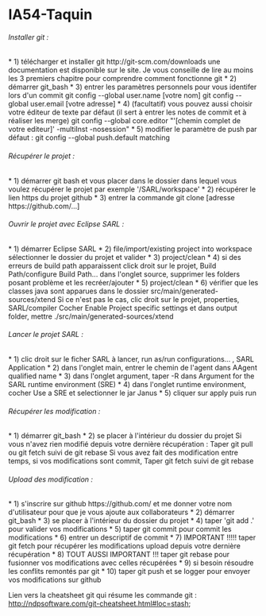 # IA54-Taquin

<h6>Installer git :</h6>
	* 1) télécharger et installer git http://git-scm.com/downloads 
		une documentation est disponible sur le site.
		Je vous conseille de lire au moins les 3 premiers chapitre pour comprendre comment fonctionne git
	* 2) démarrer git_bash
	* 3) entrer les paramètres personnels pour vous identifer lors d'un commit
		git config --global user.name [votre nom]
		git config --global user.email [votre adresse]
	* 4) (facultatif) vous pouvez aussi choisir votre éditeur de texte par défaut (il sert à entrer les notes de commit et à réaliser les merge)
		git config --global core.editor "'[chemin complet de votre editeur]' -multiInst -nosession"
	* 5) modifier le paramètre de push par défaut : 
		git config --global push.default matching

<h6>Récupérer le projet : </h6> 
	* 1) démarrer git bash et vous placer dans le dossier dans lequel vous voulez récupérer le projet
		par exemple '<eclipse>/SARL/workspace'
	* 2) récupérer le lien https du projet github
	* 3) entrer la commande git clone [adresse https://github.com/...]

<h6>Ouvrir le projet avec Eclipse SARL :</h6> 
	* 1) démarrer Eclipse SARL
	* 2) file/import/existing project into workspace
		sélectionner le dossier du projet et valider
	* 3) project/clean
	* 4) si des erreurs de build path apparaissent
		click droit sur le projet, Build Path/configure Build Path...
		dans l'onglet source, supprimer les folders posant problème et les recréer/ajouter
	* 5) project/clean
	* 6) vérifier que les classes java sont apparues dans le dossier src/main/generated-sources/xtend
		Si ce n'est pas le cas, clic droit sur le projet, properties, SARL/compiler
			Cocher Enable Project specific settings et dans output folder, mettre ./src/main/generated-sources/xtend
	
<h6>Lancer le projet SARL :</h6> 
	* 1) clic droit sur le ficher SARL à lancer, run as/run configurations... , SARL Application
	* 2) dans l'onglet main, entrer le chemin de l'agent dans AAgent qualified name
	* 3) dans l'onglet argument, taper -R dans Argument for the SARL runtime environment (SRE)
	* 4) dans l'onglet runtime environment, cocher Use a SRE et selectionner le jar Janus
	* 5) cliquer sur apply puis run

<h6>Récupérer les modification :</h6> 
	* 1) démarrer git_bash
	* 2) se placer à l'intérieur du dossier du projet
	Si vous n'avez rien modifié depuis votre dernière récupération : 
		Taper git pull 
		ou 
		git fetch suivi de git rebase
	Si vous avez fait des modification entre temps, si vos modifications sont commit,
		Taper git fetch suivi de git rebase
		
<h6>Upload des modification :</h6> 
	* 1) s'inscrire sur github https://github.com/ et me donner votre nom d'utilisateur pour que je vous ajoute aux collaborateurs
	* 2) démarrer git_bash
	* 3) se placer à l'intérieur du dossier du projet
	* 4) taper 'git add .' pour valider vos modifications
	* 5) taper git commit pour commit les modifications
	* 6) entrer un descriptif de commit
	* 7) IMPORTANT !!!!! taper git fetch pour récupérer les modifications upload depuis votre dernière récupération
	* 8) TOUT AUSSI IMPORTANT !!! taper git rebase pour fusionner vos modifications avec celles récupérées
	* 9) si besoin résoudre les conflits remontés par git
	* 10) taper git push et se logger pour envoyer vos modifications sur github

	
Lien vers la cheatsheet git qui résume les commande git : 
http://ndpsoftware.com/git-cheatsheet.html#loc=stash;